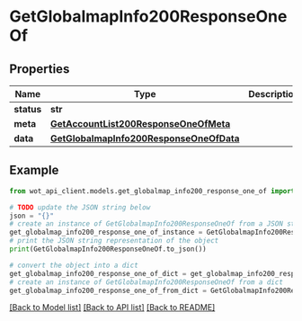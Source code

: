 # GetGlobalmapInfo200ResponseOneOf


## Properties

Name | Type | Description | Notes
------------ | ------------- | ------------- | -------------
**status** | **str** |  | 
**meta** | [**GetAccountList200ResponseOneOfMeta**](GetAccountList200ResponseOneOfMeta.md) |  | 
**data** | [**GetGlobalmapInfo200ResponseOneOfData**](GetGlobalmapInfo200ResponseOneOfData.md) |  | 

## Example

```python
from wot_api_client.models.get_globalmap_info200_response_one_of import GetGlobalmapInfo200ResponseOneOf

# TODO update the JSON string below
json = "{}"
# create an instance of GetGlobalmapInfo200ResponseOneOf from a JSON string
get_globalmap_info200_response_one_of_instance = GetGlobalmapInfo200ResponseOneOf.from_json(json)
# print the JSON string representation of the object
print(GetGlobalmapInfo200ResponseOneOf.to_json())

# convert the object into a dict
get_globalmap_info200_response_one_of_dict = get_globalmap_info200_response_one_of_instance.to_dict()
# create an instance of GetGlobalmapInfo200ResponseOneOf from a dict
get_globalmap_info200_response_one_of_from_dict = GetGlobalmapInfo200ResponseOneOf.from_dict(get_globalmap_info200_response_one_of_dict)
```
[[Back to Model list]](../README.md#documentation-for-models) [[Back to API list]](../README.md#documentation-for-api-endpoints) [[Back to README]](../README.md)


